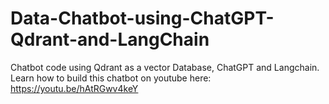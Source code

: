 # Data-Chatbot-using-ChatGPT-Qdrant-and-LangChain
Chatbot code using Qdrant as a vector Database, ChatGPT and Langchain.
Learn how to build this chatbot on youtube here:
https://youtu.be/hAtRGwv4keY

